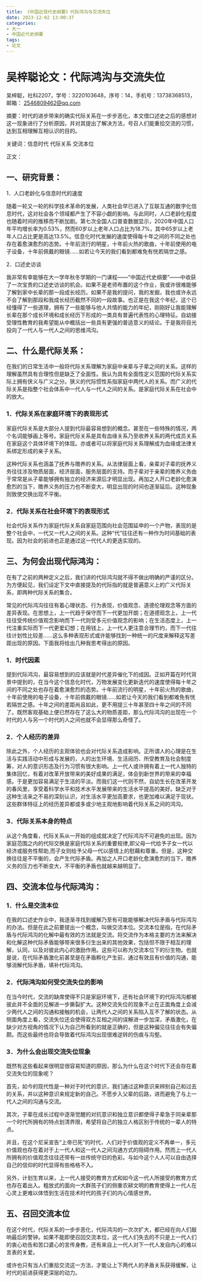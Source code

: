 ```yaml
---
title: 《中国近现代史纲要》代际鸿沟与交流失位
date: 2023-12-02 13:00:37
categories:
- 大一
- 中国近代史纲要
tags:
- 论文
---
```


# 吴梓聪论文：代际鸿沟与交流失位

吴梓聪，社科2207，学号：3220103648，序号：14，手机号：13738368513，邮箱： [2546809462@qq.com](mailto:2546809462@qq.com)

摘要：时代的进步带来的确实代际关系在一步步恶化，本文借口述史之后的感想对这一现象进行了分析原因，并对其提出了解决方法，号召人们能重拾交流的习惯，达到互相理解互相认识的目的。

关键词：信息时代  代际关系  交流本位  

正文：

## 一、研究背景：

1．人口老龄化与信息时代的速度

随着一轮又一轮的科学技术革命的发展，人类社会早已进入了互联互通的数字化信息时代，这对社会各个领域都产生了不容小觑的影响。与此同时，人口老龄化程度也随着时间的推移而不断加剧。第七次全国人口普查数据显示，2020年中国人口年平均增长率为0.53%，然而60岁以上老年人口占比为18.7%，其中65岁以上老年人口占比更是高达13.5%。信息化时代发展的速度使得每十年之间的不同之处也存在着愈演愈烈的态势。十年前流行的明星，十年前火热的歌曲，十年前使用的电子设备，十年前佩戴的眼镜......如若让今天的我们看到都难免有恍若隔世之感。

2．口述史访谈

我非常有幸能够在大一学年秋冬学期的一门课程——“中国近代史纲要”——中收获了一次宝贵的口述史访谈的机会。如果不是老师布置的这个作业，我或许很难能够了解到家中长辈的那一段成长经历。如果不是我的提问，我的发掘，我也或许永远不会了解到那段和我成长经历截然不同的一段故事。也正是在我这个年纪，这个已经懂得了一些道理，拥有了一些能够与他人共情的能力的年纪，刚刚好让我能理解长辈在那个成长环境和成长经历下形成的一类具有普遍代表性的心理特征。自幼接受理性教育的我希望能从中概括出一些具有更强的普适意义的结论。于是我将目光投向了一代人与一代人之间的思维鸿沟。

 

## 二、什么是代际关系：

在我们的日常生活中一般将代际关系理解为家庭中亲辈与子辈之间的关系。这样的理解虽然具有合理性但是缺乏了全面性。我认为具有全面性定义范围的代际关系实际上拥有侠义与广义之分。狭义的代际惯性系指家庭中两代人的关系。而广义的代际关系是指整个社会体系中一代人与一代人之间的关系。是家庭代际关系在社会中的放大。

### 1．代际关系在家庭环境下的表现形式

家庭代际关系是大部分人提到代际最容易想到的概念。甚至在一些特殊的情况，两个名词能够画上等号。家庭代际关系是具有血缘关系乃至收养关系的两代成员关系在家庭这个具体环境下的体现。亦或者可以将家庭代际关系理解成为血缘或法律关系绑定形成的亲子关系。

这种代际关系也涵盖了抚养与赡养的关系。从法律层面上看，亲辈对子辈的抚养义务往往涉及物质层面，经济层面，服务层面的支持。而子辈对于亲辈的赡养义务由于常常是从子辈能够拥有独立的经济来源后才明显出现。再加之人开口老龄化愈演愈烈的当下，赡养义务的压力也不断变大，明显出现的时间也逐渐延后。这种现象则致使交换出现不平衡。

### 2．代际关系在社会环境下的表现形式

社会代际关系作为家庭代际关系自家庭范围向社会范围延申的一个产物，表现的是整个社会中，一代又一代人之间的关系。这种“代”往往还有一种作为时间基础的表现。因为社会的前进也正是通过这一代代人的更迭实现的。

 

## 三、为何会出现代际鸿沟：

在有了之前的两种定义之后，我们讲的代际鸿沟就不得不做出明确的严谨的区分。为方便起见，我们设定下文中直接提及的代际指的就是普遍意义上的广义代际关系，即两种代际关系的集合。

常见的代际鸿沟往往有着心理状态、行为表现，价值观念、道德伦理观念等方面的差异表现。在思想上，上一代趋于保守而下一代更加开朗；在道德观念上，上一代往往受传统价值观念影响而下一代则受多元价值观念的影响；在生活态度上，上一代注重实际而下一代更爱幻想；在用钱上，上一代人更注意合理节约，而下一代往往计划性比较差......这么多种表现形式或许能够找到一种统一的尺度来解释这写差距出现的原因。下面我将给出几种我思考得出的原因。

### 1．时代因素

提到代际鸿沟，最容易想到的应该就是时代差异催化下的成因。正如开篇在时代背景中提到的，在当今这个信息化时代，万物发展变化更新迭代的速度使得每十年之间的不同之处也存在着愈演愈烈的态势。十年前流行的明星，十年前火热的歌曲，十年前使用的电子设备，十年前佩戴的眼镜......如若让今天的我们看到都难免有恍若隔世之感。十年之间的差距尚且如此，更不用提三十年甚至四十年之间的不同了。既然客观基础上便已然存在了这么大的物质差距，那么代际鸿沟的出现在一个时代的人与另一个时代的人之间也就不会显得那么奇怪了。

### 2．个人经历的差异

除此之外，个人经历的主观体验也会对代际关系造成影响。正所谓人的心理是在生活与实践活动中形成与发展的，人的出生环境、生活阅历、所受教育及社会制度筹，对人的意识形态及行为习惯有很大影响。上一代人或许拥有着上一代人独特的集体回忆，有着对改革开放带来的美好成果的满足，体会到新世界的带来的幸福感。于是更加容易满足于生活的平淡。而我们这一代则不然，自幼生长在改革开发的春风里，享受着科学水平和技术水平发展带来的生活水平提高的美好。缺乏对于这种生活来之不易的深刻认识，对生活水平更加高要求，也更加难以满足于现状。这些群体特征上的经历差异都或多或少地主观地影响着代际关系之间的鸿沟。

### 3．代际关系本身的特点

从这个角度看，代际关系从一开始的组成就决定了代际鸿沟不可避免的出现。因为家庭范围之内的代际交换是家庭代际关系的重要规律,即父母一代给予子女一代以经济或服务性帮助,而子女则给予父母一代以感情上的慰藉和尊重。但是，这种交换往往是不平衡的，会产生代际矛盾。再加之人开口老龄化愈演愈烈的当下，赡养义务的压力也不断变大，不平衡的矛盾也就越来越明显了。

 

## 四、交流本位与代际鸿沟：

### 1．什么是交流本位

在我的口述史作业中，我逐渐寻找到缓解乃至有可能能够解决代际矛盾与代际鸿沟的办法。但是在此之前要提出一个概念，叫做交流本位。交流本位是指，在代际矛盾与代际鸿沟的化解中最有效的方法就是交流。将交流作为本格主要的方法来解决和化解这种代际矛盾能够带来很多衍生出来的其他效果，包括但不限于相互的理解，认同，以及对彼此内心的激励作用。这些可以称为交流本位下的衍生物。也就是说，在代际矛盾激化前甚至是在矛盾孵化产生前，通过有效且有价值的沟通，能够消解代际矛盾，填补代际鸿沟。

### 2．代际鸿沟如何受交流失位的影响

在当今时代，交流的缺席使得不只是家庭环境下，还有社会环境下的代际鸿沟都被彼此并不全面的见解进一步撕裂扩大。这种交流失位的现象不止在正面角度上会减少两代人之间的沟通和接触的机会，让两代人之间的关系陷入互不了解的状态。从侧面角度上看，交流失位还会使得双方互相之间的误解进一步加深，矛盾激化，在缺少对方视角的情况下认为自己所看到的就是正确的，但是这种偏见往往会有失偏颇。而这些最终也将会导致着代际鸿沟出现很难逆转的伤痕与沟壑。

### 3．为什么会出现交流失位现象

既然有这些看起来很明显很容易知道的原因，那么为什么在这个时代下还会存在着交流失位的现象呢？

首先，如今的现代性是一种对于时代的意识，我们通过这种意识来辨别自己和过去的关系，并以这种意识来规定新的自己。不愿步入父辈的后路，进而避免了与上一代人之间的沟通与交流。

其次，子辈在成长过程中逐渐觉醒的对抗意识和独立意识都使得子辈急于同亲辈那一个时代所拥有的特点划清界限，希望将自己的独立人格区别于传统的一辈人的特点。

并且，在这个尼采宣告“上帝已死”的时代，人们对于价值观的定义不再单一，多元价值观也存在着对于上一代人和这一代人之间沟通方式的阻碍作用。然而上一代人所拥有的价值观念往往还带有一丝传统守旧的色彩。与如今这个人人可以自由选择自己的信仰的时代显得有些格格不入。

另外，计划生育以来，上一代人接受的教育方式和如今这一代人所接受的教育方式也存在着出入。粗放式的面向一大群孩子们的侧重农耕文明的教育使得上一代人在心灵上更难以体悟到生活在技术时代的孩子们的内心情感世界。

 

## 五、召回交流本位

在这个时代，代际关系的一步步恶化，代际鸿沟的一次次扩大，都已经在向人们敲响最后的警钟。如果不能即使召回交流本位，这一代人们失去的不只是上一代人们的衷心劝告和苦口婆心的言传身教，还有来自上一代人对下一代人发自内心的难以言表的关爱。

或许也只有当人们重拾交流这一方法，才能让上下两代人的矛盾关系获得缓解，让时代的前进获得更深层的动力。
